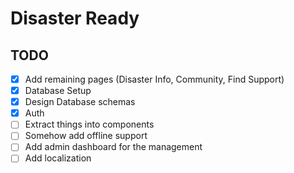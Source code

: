 # Disaster Ready

## TODO
- [X] Add remaining pages (Disaster Info, Community, Find Support)
- [X] Database Setup
- [X] Design Database schemas
- [X] Auth 
- [ ] Extract things into components
- [ ] Somehow add offline support
- [ ] Add admin dashboard for the management
- [ ] Add localization
